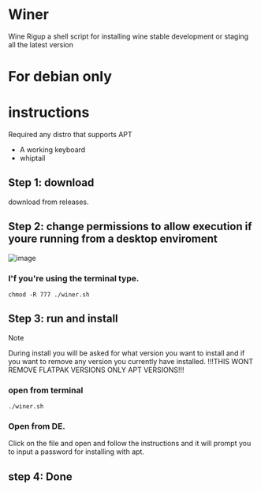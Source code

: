 # Winer
Wine Rigup a shell script for installing wine stable development or staging all the latest version

# For debian only



# instructions

Required any distro that supports APT
* A working keyboard
* whiptail

## Step 1: download
download from releases.

## Step 2: change permissions to allow execution if youre running from a desktop enviroment
![image](https://github.com/bluethefoxofficial/Winer/assets/47904806/9aaaafed-1bf3-4406-943a-140b56fd797c)

### I'f you're using the terminal type.

```chmod -R 777 ./winer.sh```


## Step 3: run and install

> [!NOTE]  
> During install you will be asked for what version you want to install and if you want to remove any version you currently have installed. !!!THIS WONT REMOVE FLATPAK VERSIONS ONLY APT VERSIONS!!!


### open from terminal
```./winer.sh```
### Open from DE.
Click on the file and open and follow the instructions and it will prompt you to input a password for installing with apt.

## step 4: Done
